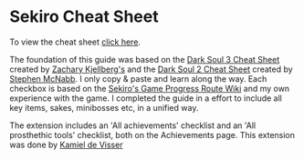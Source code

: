 # Sekiro Cheat Sheet

To view the cheat sheet [click here](https://metarecursivo.github.io/sekiro/index.html).

The foundation of this guide was based on the [Dark Soul 3 Cheat Sheet](https://github.com/ZKjellberg/dark-souls-3-cheat-sheet) created by [Zachary Kjellberg's](https://github.com/ZKjellberg) and the [Dark Soul 2 Cheat Sheet](https://github.com/smcnabb/dark-souls-2-cheat-sheet) created by [Stephen McNabb](https://github.com/smcnabb). I only copy & paste and learn along the way. Each checkbox is based on the [Sekiro's Game Progress Route Wiki](https://sekiroshadowsdietwice.wiki.fextralife.com/Game+Progress+Route) and my own experience with the game. I completed the guide in a effort to include all key items, sakes, minibosses etc, in a unified way.

The extension includes an 'All achievements' checklist and an 'All prosthethic tools' checklist, both on the Achievements page. This extension was done by [Kamiel de Visser](https://github.com/kemmel-dev)